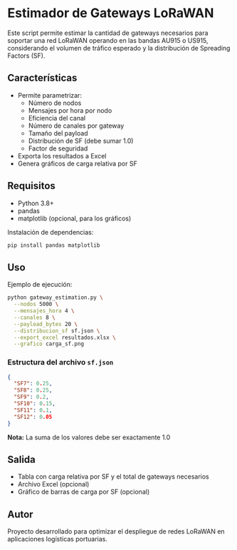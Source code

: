 # Estimador de Gateways LoRaWAN

Este script permite estimar la cantidad de gateways necesarios para soportar una red LoRaWAN operando en las bandas AU915 o US915, considerando el volumen de tráfico esperado y la distribución de Spreading Factors (SF).

## Características

- Permite parametrizar:
  - Número de nodos
  - Mensajes por hora por nodo
  - Eficiencia del canal
  - Número de canales por gateway
  - Tamaño del payload
  - Distribución de SF (debe sumar 1.0)
  - Factor de seguridad
- Exporta los resultados a Excel
- Genera gráficos de carga relativa por SF

## Requisitos

- Python 3.8+
- pandas
- matplotlib (opcional, para los gráficos)

Instalación de dependencias:

```bash
pip install pandas matplotlib
```

## Uso

Ejemplo de ejecución:

```bash
python gateway_estimation.py \
  --nodos 5000 \
  --mensajes_hora 4 \
  --canales 8 \
  --payload_bytes 20 \
  --distribucion_sf sf.json \
  --export_excel resultados.xlsx \
  --grafico carga_sf.png
```

### Estructura del archivo `sf.json`

```json
{
  "SF7": 0.25,
  "SF8": 0.25,
  "SF9": 0.2,
  "SF10": 0.15,
  "SF11": 0.1,
  "SF12": 0.05
}
```

**Nota:** La suma de los valores debe ser exactamente 1.0

## Salida

- Tabla con carga relativa por SF y el total de gateways necesarios
- Archivo Excel (opcional)
- Gráfico de barras de carga por SF (opcional)

## Autor

Proyecto desarrollado para optimizar el despliegue de redes LoRaWAN en aplicaciones logísticas portuarias.

